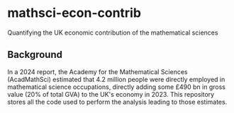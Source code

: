 # mathsci-econ-contrib
Quantifying the UK economic contribution of the mathematical sciences


## Background
In a 2024 report, the Academy for the Mathematical Sciences (AcadMathSci) estimated that 4.2 million people were directly employed in mathematical science occupations, directly adding some £490 bn in gross value (20% of total GVA) to the UK's economy in 2023. This repository stores all the code used to perform the analysis leading to those estimates.
